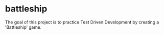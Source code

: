 # battleship

The goal of this project is to practice Test Driven Development by creating a 'Battleship' game.